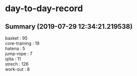 # day-to-day-record  
## Summary  (2019-07-29 12:34:21.219538)  
basket : 95  
core-training : 19  
hatena : 5  
jump-rope : 7  
qiita : 11  
strech : 126  
work-out : 8  
